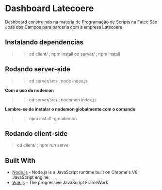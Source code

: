 # Dashboard Latecoere
Dashboard construindo na materia de Programação de Scripts na Fatec São José dos Campos para parceria com a empresa Latecoere

## Instalando dependencias

>> cd client/ ; npm install
>> cd server/ ; npm install

## Rodando server-side

>> cd server/src/ ; node index.js

**Com o uso do nodemon**

>> cd server/src/ ; nodemon index.js

**Lembre-se de instalar o nodemon globalmente com o comando**

>> npm install -g nodemon

## Rodando client-side

> cd client/ ; npm run serve


## Built With
* [Node.js](https://nodejs.org/en/) - Node.js is a JavaScript runtime built on Chrome's V8 JavaScript engine.
* [Vue.js](https://vuejs.org/) - The progressive JavaScript FrameWork

